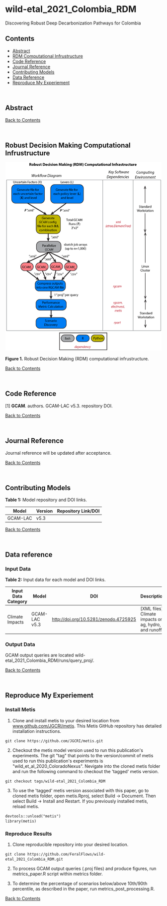 # wild-etal_2021_Colombia_RDM
Discovering Robust Deep Decarbonization Pathways for Colombia

## Contents
- [Abstract](#abstract)
- [RDM Computational Infrustructure](#robust-decision-making-computational-infrustructure)
- [Code Reference](#code-reference)
- [Journal Reference](#journal-reference)
- [Contributing Models](#contributing-models)
- [Data Reference](#data-reference)
- [Reproduce My Experiement](#reproduce-my-experiement)

<br />

## Abstract


[Back to Contents](#contents)

<br />

## Robust Decision Making Computational Infrustructure

<a name="figure1"></a>

<p align="center"> <img src="Figures/RDM Infrastructure v2.png", width = '700'></p>

**Figure 1.** Robust Decision Making (RDM) computational infrustructure.

[Back to Contents](#contents)

<br />

## Code Reference
<!-- for each minted software release for all code involved.  If you have modified a codebase that is outside of a formal release, and the modifications are not planned on being merged back into a version, fork the parent repository and add a `.<shortname>` to the version number of the parent and conduct your own name.  For example, `v1.2.5.hydro`.-->
[1] **GCAM**. authors.  GCAM-LAC v5.3. repository DOI.

<!--
#### Example:

Wild, T.B. (2020). Colorado Nexus Repository. Github. https://github.com/FeralFlows/wild-etal_2020_ColoradoNexus.git
-->

[Back to Contents](#contents)

<br />


## Journal Reference
Journal reference will be updated after acceptance.

[Back to Contents](#contents)

<br />

## Contributing Models

<a name="table1"></a>
**Table 1:** Model repository and DOI links.

| Model | Version | Repository Link/DOI |
|-------|---------|---------------------|
| GCAM-LAC | v5.3 | <DOI>|

[Back to Contents](#contents)

<br />

## Data reference

### Input Data

<a name="table2"></a>
**Table 2:** Input data for each model and DOI links.

| Input Data Category | Model | DOI | Description |
|---|---|---|---|
| Climate Impacts | GCAM-LAC v5.3 | <http://doi.org/10.5281/zenodo.4725925> | [XML files] Climate impacts on ag, hydro, and runoff. |


### Output Data
GCAM output queries are located wild-etal_2021_Colombia_RDM/runs/query_proj/.


<!--
#### Example:
Human, I.M. (2020). My dataset name [Data set]. DataHub. https://doi.org/some-doi-number
-->

[Back to Contents](#contents)

<br />




## Reproduce My Experiement

### Install Metis

1. Clone and install metis to your desired location from www.github.com/JGCRI/metis. This Metis GitHub repository has detailed installation instructions.

```
git clone https://github.com/JGCRI/metis.git
```

2. Checkout the metis model version used to run this publication's experiments. The git "tag" that points to the version/commit of metis used to run this publication's experiments is "wild_et_al_2020_ColoradoNexus". Nevigate into the cloned metis folder and run the following command to checkout the 'tagged' metis version.

```
git checkout tags/wild-etal_2021_Colombia_RDM
```

3. To use the 'tagged' metis version associated with this paper, go to cloned metis folder, open metis.Rproj, select Build -> Document. Then select Build -> Install and Restart. If you previously installed metis, reload metis.

```
devtools::unload("metis")
library(metis)
```

### Reproduce Results

1. Clone reproducible repository into your desired location.

```
git clone https://github.com/FeralFlows/wild-etal_2021_Colombia_RDM.git
```

2. To process GCAM output queries (.proj files) and produce figures, run metrics_paper.R script within metrics folder.

3. To determine the percentage of scenarios below/above 10th/90th percentile, as described in the paper, run metrics_post_processing.R.


</details>

[Back to Contents](#contents)
